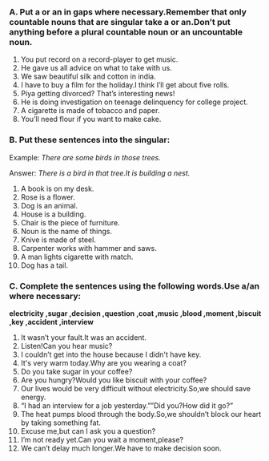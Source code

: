 ### A. Put a or an in gaps where necessary.Remember that only  countable nouns that are singular take a or an.Don’t put anything before a plural countable noun or an uncountable noun.

1. You put record on a record-player to get music.
2. He gave us all advice on what to take with us.
3. We saw beautiful silk and cotton in india.
4. I have to buy a film for the holiday.I think I’ll get about five rolls.
5. Piya getting divorced? That’s interesting news!
6. He is doing investigation on teenage delinquency for college project.
7. A cigarette is made of tobacco and paper.
8. You’ll need flour if you want to make cake.

### B. Put these sentences into the singular: 

Example: *There are some birds in those trees.*

Answer: *There is a bird in that tree.It is building a nest.*

1. A book is on my desk.
2. Rose is a flower.
3. Dog is an animal.
4. House is a building.
5. Chair is the piece of furniture.
6. Noun is the name of things.
7. Knive is made of steel.
8. Carpenter works with  hammer and saws.
9. A man lights cigarette with match.
10. Dog has a tail.

### C. Complete the sentences using the following words.Use a/an where necessary:

**electricity ,sugar ,decision ,question ,coat ,music ,blood ,moment ,biscuit ,key ,accident ,interview**

1. It wasn’t your fault.It was an accident.
2. Listen!Can you hear music?
3. I couldn’t get into the house because I didn't have key.
4. It's very warm today.Why are you wearing a coat?
5. Do you take sugar in your coffee?
6. Are you hungry?Would you like biscuit with your coffee?
7. Our lives would be very difficult without electricity.So,we should save energy.
8. “I had an interview for a job yesterday.””Did you?How did it go?”
9. The heat pumps blood through the body.So,we shouldn’t block our heart by taking something fat.
10. Excuse me,but can I ask you a question?
11. I’m not ready yet.Can you wait a moment,please?
12. We can’t delay much longer.We have to make decision soon.
